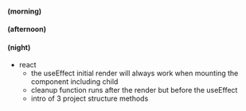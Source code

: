 #### (morning)

#### (afternoon)

#### (night)

- react
  - the useEffect initial render will always work when mounting the component including child
  - cleanup function runs after the render but before the useEffect
  - intro of 3 project structure methods
